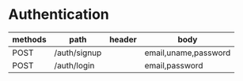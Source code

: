 # Authentication
|methods|path|header|body
|---|---|---|---|
|POST | /auth/signup||email,uname,password|
|POST | /auth/login||email,password|